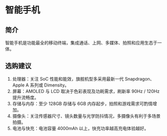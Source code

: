 # 智能手机

## 简介

智能手机是功能最全的移动终端，集成通话、上网、多媒体、拍照和应用生态于一体。

## 选购建议

1. 处理器：关注 SoC 性能和能效，旗舰机型多采用最新一代 Snapdragon、Apple A 系列或 Dimensity。
2. 屏幕：AMOLED 与 LCD 取决于色彩表现及功耗需求，刷新率 90Hz / 120Hz 提升流畅度。
3. 存储与内存：至少 128GB 存储与 6GB 内存起步，拍照和游戏需求可酌情增加。
4. 摄像头：关注传感器尺寸、镜头数量与光学防抖情况，多摄像头有利于多场景拍摄。
5. 电池与快充：电池容量 4000mAh 以上，快充功率越高充电体验越好。
